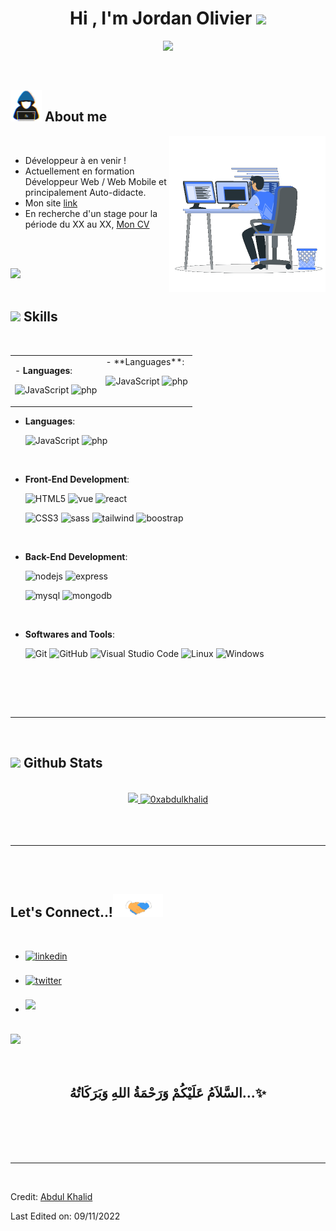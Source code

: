 
<h1 align="center"><b>Hi , I'm Jordan Olivier </b><img src="https://media.giphy.com/media/hvRJCLFzcasrR4ia7z/giphy.gif" width="35"></h1>

<p align="center">
  <a href="https://github.com/DenverCoder1/readme-typing-svg"><img src="https://readme-typing-svg.herokuapp.com?font=Time+New+Roman&color=cyan&size=25&center=true&vCenter=true&width=600&height=100&lines=Assalamu+O+Alaikum+Warahmatullah..&hearts;++;Self-taught+Front-End+Developer,;Computer+Science+Student,;CTF+Newbie,;Active+Learner/Researcher,;Love+to+learn+new+stuffs..<3"></a>
</p>


<br>

	
## <picture><img src = "https://github.com/0xAbdulKhalid/0xAbdulKhalid/raw/main/assets/mdImages/about_me.gif" width = 50px></picture> **About me**

<picture> <img align="right" src="https://github.com/0xAbdulKhalid/0xAbdulKhalid/raw/main/assets/mdImages/Right_Side.gif" width = 250px></picture>

<br>

- Développeur à en venir !
- Actuellement en formation Développeur Web / Web Mobile et principalement Auto-didacte. 
- Mon site [link](https://jordanolivier.com)
- En recherche d'un stage pour la période du XX au XX, [Mon CV](https://read.cv/0xabdulkhalid)

<br><br>

<img src="https://user-images.githubusercontent.com/73097560/115834477-dbab4500-a447-11eb-908a-139a6edaec5c.gif"><br><br>

## <img src="https://media2.giphy.com/media/QssGEmpkyEOhBCb7e1/giphy.gif?cid=ecf05e47a0n3gi1bfqntqmob8g9aid1oyj2wr3ds3mg700bl&rid=giphy.gif" width ="25"><b> Skills</b>
<br>

<table>
  <tr>
      <td width="50%" valign="top">
<p width="50%">	      
	- <b>Languages</b>:                   
    
   ![JavaScript](https://img.shields.io/badge/JavaScript%20-%23F7DF1E.svg?style=for-the-badge&logo=javascript&logoColor=black) 
   ![php](https://img.shields.io/badge/PHP-777BB4?style=for-the-badge&logo=php&logoColor=white)
</p>	
    </td>
  <td width="50%" valign="top">
- **Languages**:                   
    
   ![JavaScript](https://img.shields.io/badge/JavaScript%20-%23F7DF1E.svg?style=for-the-badge&logo=javascript&logoColor=black) 
   ![php](https://img.shields.io/badge/PHP-777BB4?style=for-the-badge&logo=php&logoColor=white)      
    </td>
  </tr>
</table>

<p align="center">

- **Languages**:                   
    
   ![JavaScript](https://img.shields.io/badge/JavaScript%20-%23F7DF1E.svg?style=for-the-badge&logo=javascript&logoColor=black) 
   ![php](https://img.shields.io/badge/PHP-777BB4?style=for-the-badge&logo=php&logoColor=white)

<br>   
    
- **Front-End Development**:

   ![HTML5](https://img.shields.io/badge/HTML5%20-%23E34F26.svg?style=for-the-badge&logo=html5&logoColor=white)
   ![vue](https://img.shields.io/badge/Vue.js-35495E?style=for-the-badge&logo=vue.js&logoColor=4FC08D)
   ![react](https://img.shields.io/badge/React-20232A?style=for-the-badge&logo=react&logoColor=61DAFB)
	
   ![CSS3](https://img.shields.io/badge/CSS%20-%231572B6.svg?style=for-the-badge&logo=css3&logoColor=white)
   ![sass](https://img.shields.io/badge/Sass-CC6699?style=for-the-badge&logo=sass&logoColor=white)
   ![tailwind](https://img.shields.io/badge/Tailwind_CSS-38B2AC?style=for-the-badge&logo=tailwind-css&logoColor=white)
   ![boostrap](https://img.shields.io/badge/Bootstrap-563D7C?style=for-the-badge&logo=bootstrap&logoColor=white)
<br>
	    
- **Back-End Development**:

   ![nodejs](https://img.shields.io/badge/Node.js-43853D?style=for-the-badge&logo=node.js&logoColor=white)
   ![express](https://img.shields.io/badge/Express.js-404D59?style=for-the-badge)
   
   ![mysql](https://img.shields.io/badge/MySQL-00000F?style=for-the-badge&logo=mysql&logoColor=white)
   ![mongodb](https://img.shields.io/badge/MongoDB-4EA94B?style=for-the-badge&logo=mongodb&logoColor=white)
<br>

- **Softwares and Tools**:

    ![Git](https://img.shields.io/badge/git-%23F05033.svg?style=for-the-badge&logo=git&logoColor=white)
    ![GitHub](https://img.shields.io/badge/github-%23121011.svg?style=for-the-badge&logo=github&logoColor=white)
    ![Visual Studio Code](https://img.shields.io/badge/Visual%20Studio%20Code-0078d7.svg?style=for-the-badge&logo=visual-studio-code&logoColor=white)
    ![Linux](https://img.shields.io/badge/Linux-FCC624?style=for-the-badge&logo=linux&logoColor=black) 
    ![Windows](https://img.shields.io/badge/Windows-0078D6?style=for-the-badge&logo=windows&logoColor=white)
<br>
	
</p>

<br>
<br>

-----

<br>


## <img src="https://media.giphy.com/media/iY8CRBdQXODJSCERIr/giphy.gif" width="35"><b> Github Stats </b>
<br>

<div align="center">

<a href="https://github.com/0xabdulkhalid/">
  <img src="https://github-readme-stats.vercel.app/api?username=0xabdulkhalid&include_all_commits=true&count_private=true&show_icons=true&line_height=20&title_color=7A7ADB&icon_color=2234AE&text_color=D3D3D3&bg_color=0,000000,130F40" width="450"/>
  <img src="https://github-readme-stats.vercel.app/api/top-langs?username=0xabdulkhalid&show_icons=true&locale=en&layout=compact&line_height=20&title_color=7A7ADB&icon_color=2234AE&text_color=D3D3D3&bg_color=0,000000,130F40" width="375"  alt="0xabdulkhalid"/>

</a>
</div>

<br>
<br>
<br>

-----

<br>
<br>

## <b> Let's Connect..!</b><img src="https://github.com/0xAbdulKhalid/0xAbdulKhalid/raw/main/assets/mdImages/handshake.gif" width ="80">
<br>
<div align='left'>

<ul>

<li>
<a href="https://linkedin.com/in/0xabdulkhalid" target="_blank">
<img src="https://img.shields.io/badge/linkedin:  0xabdulkhalid-%2300acee.svg?color=405DE6&style=for-the-badge&logo=linkedin&logoColor=white" alt=linkedin style="margin-bottom: 5px;"/>
</a>
</li>

<br>

<li>
<a href="https://twitter.com/0xabdulkhalid" target="_blank">
<img src="https://img.shields.io/badge/twitter:  0xabdulkhalid-%2300acee.svg?color=1DA1F2&style=for-the-badge&logo=twitter&logoColor=white" alt=twitter style="margin-bottom: 5px;"/>
</a>
</li>

<br>

<li>
<a href="mailto:0xabdulkhalid@gmail.com" target="_blank">
<img src="https://img.shields.io/badge/gmail:  0xabdulkhalid-%23EA4335.svg?style=for-the-badge&logo=gmail&logoColor=white" t=mail style="margin-bottom: 5px;" />
</a>
</li>
	
</ul>
</div>

<br>
<img src="https://user-images.githubusercontent.com/73097560/115834477-dbab4500-a447-11eb-908a-139a6edaec5c.gif">
<br>
<br>
<br>

<div align='center'>

## <b>السَّلاَمُ عَلَيْكُمْ وَرَحْمَةُ اللهِ وَبَرَكَاتُهُ...✨</b>

</div>
<br>
<br>
<br>
<br>

---

<br>

Credit: [Abdul Khalid](https://github.com/0xabdulkhalid)

Last Edited on: 09/11/2022
